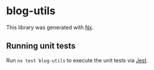 # blog-utils

This library was generated with [Nx](https://nx.dev).

## Running unit tests

Run `nx test blog-utils` to execute the unit tests via [Jest](https://jestjs.io).

